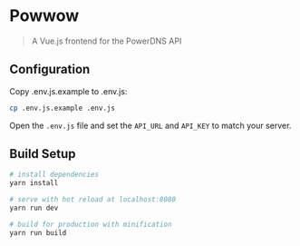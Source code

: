 # Powwow

> A Vue.js frontend for the PowerDNS API

## Configuration

Copy .env.js.example to .env.js:

``` bash
cp .env.js.example .env.js
```

Open the `.env.js` file and set the `API_URL` and `API_KEY` to match your server.

## Build Setup

``` bash
# install dependencies
yarn install

# serve with hot reload at localhost:8080
yarn run dev

# build for production with minification
yarn run build
```
